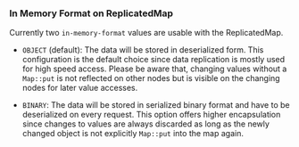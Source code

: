 
### In Memory Format on ReplicatedMap

Currently two `in-memory-format` values are usable with the ReplicatedMap.

- `OBJECT` (default): The data will be stored in deserialized form. This configuration is the default choice since
data replication is mostly used for high speed access. Please be aware that, changing values without a `Map::put` is
not reflected on other nodes but is visible on the changing nodes for later value accesses.

- `BINARY`: The data will be stored in serialized binary format and have to be deserialized on every request. This
option offers higher encapsulation since changes to values are always discarded as long as the newly changed object is
not explicitly `Map::put` into the map again.
